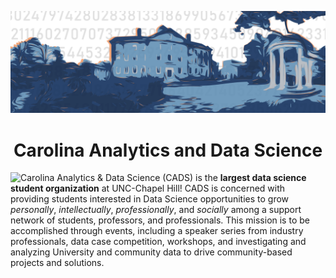 ![well banner](https://github.com/carolinadatascience/.github/blob/main/profile/WellPanoramaBg.png)

<h1 align="center">Carolina Analytics and Data Science</h1>

![Carolina Analytics & Data Science (CADS)](https://carolinadata.unc.edu) is the **largest data science student organization** at UNC-Chapel Hill! CADS is concerned with providing students interested in Data Science opportunities to grow *personally*, *intellectually*, *professionally*, and *socially* among a support network of students, professors, and professionals. This mission is to be accomplished through events, including a speaker series from industry professionals, data case competition, workshops, and investigating and analyzing University and community data to drive community-based projects and solutions.


